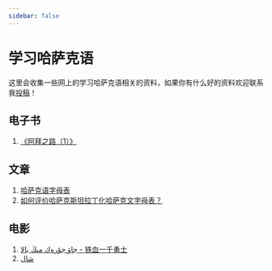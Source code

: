 ```yaml
---
sidebar: false
---
```


# 学习哈萨克语

这里会收集一些网上的学习哈萨克语相关的资料，如果你有什么好的资料欢迎联系我[投稿](https://support.qq.com/products/369710)！

## 电子书

1. [《阿拜之路（1）》](https://abaialemi.kz/kz/post/view?id=668)

## 文章

1. [哈萨克语字母表](https://elgara.gitee.io/demo/hozi/#/form)
1. [如何评价哈萨克斯坦拉丁化哈萨克文字母表？](https://www.zhihu.com/question/65270788/answer/325188906)

## 电影

1. [جاۋ جۇرەك مىڭ بالا - 铁血一千勇士](https://mp.weixin.qq.com/s/dKSNYprmI0nCf1nG6faOBA)
1. [شال](https://mp.weixin.qq.com/s/7tWEpZ3m3_c3ADl5uEG1dg)

<Valine/>